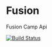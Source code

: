 # Fusion
Fusion Camp Api

[![Build Status](https://travis-ci.com/JamesMudidi/Fusion.svg?branch=develop)](https://travis-ci.com/JamesMudidi/Fusion)
